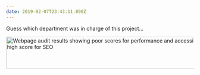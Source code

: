 ```yaml
---
date: 2019-02-07T23:43:11.890Z
---
```


Guess which department was in charge of this project…

<img src="/assets/notes/company-priorities.png" srcset="/assets/notes/company-priorities@2x.png 2x" alt="Webpage audit results showing poor scores for performance and accessibility, and high score for SEO" width="600" height="87">
